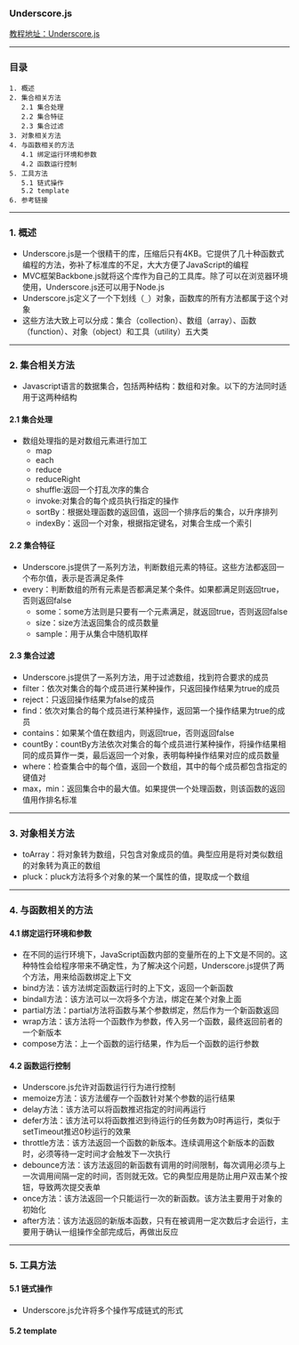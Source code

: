 ### Underscore.js
[教程地址：Underscore.js](http://javascript.ruanyifeng.com/library/underscore.html)

---
### 目录
```
1. 概述
2. 集合相关方法
   2.1 集合处理
   2.2 集合特征
   2.3 集合过滤
3. 对象相关方法
4. 与函数相关的方法
   4.1 绑定运行环境和参数
   4.2 函数运行控制
5. 工具方法
   5.1 链式操作
   5.2 template
6. 参考链接
```

---
### 1. 概述
- Underscore.js是一个很精干的库，压缩后只有4KB。它提供了几十种函数式编程的方法，弥补了标准库的不足，大大方便了JavaScript的编程
- MVC框架Backbone.js就将这个库作为自己的工具库。除了可以在浏览器环境使用，Underscore.js还可以用于Node.js
- Underscore.js定义了一个下划线（`_`）对象，函数库的所有方法都属于这个对象
- 这些方法大致上可以分成：集合（collection）、数组（array）、函数（function）、对象（object）和工具（utility）五大类

---
### 2. 集合相关方法
- Javascript语言的数据集合，包括两种结构：数组和对象。以下的方法同时适用于这两种结构

#### 2.1 集合处理
- 数组处理指的是对数组元素进行加工
  - map
  - each
  - reduce
  - reduceRight
  - shuffle:返回一个打乱次序的集合
  - invoke:对集合的每个成员执行指定的操作
  - sortBy：根据处理函数的返回值，返回一个排序后的集合，以升序排列
  - indexBy：返回一个对象，根据指定键名，对集合生成一个索引

#### 2.2 集合特征
- Underscore.js提供了一系列方法，判断数组元素的特征。这些方法都返回一个布尔值，表示是否满足条件
- every：判断数组的所有元素是否都满足某个条件。如果都满足则返回true，否则返回false
  - some：some方法则是只要有一个元素满足，就返回true，否则返回false
  - size：size方法返回集合的成员数量
  - sample：用于从集合中随机取样

#### 2.3 集合过滤
- Underscore.js提供了一系列方法，用于过滤数组，找到符合要求的成员
- filter：依次对集合的每个成员进行某种操作，只返回操作结果为true的成员
- reject：只返回操作结果为false的成员
- find：依次对集合的每个成员进行某种操作，返回第一个操作结果为true的成员
- contains：如果某个值在数组内，则返回true，否则返回false
- countBy：countBy方法依次对集合的每个成员进行某种操作，将操作结果相同的成员算作一类，最后返回一个对象，表明每种操作结果对应的成员数量
- where：检查集合中的每个值，返回一个数组，其中的每个成员都包含指定的键值对
- max，min：返回集合中的最大值。如果提供一个处理函数，则该函数的返回值用作排名标准

---
### 3. 对象相关方法
- toArray：将对象转为数组，只包含对象成员的值。典型应用是将对类似数组的对象转为真正的数组
- pluck：pluck方法将多个对象的某一个属性的值，提取成一个数组

---
### 4. 与函数相关的方法

#### 4.1 绑定运行环境和参数
- 在不同的运行环境下，JavaScript函数内部的变量所在的上下文是不同的。这种特性会给程序带来不确定性，为了解决这个问题，Underscore.js提供了两个方法，用来给函数绑定上下文
- bind方法：该方法绑定函数运行时的上下文，返回一个新函数
- bindall方法：该方法可以一次将多个方法，绑定在某个对象上面
- partial方法：partial方法将函数与某个参数绑定，然后作为一个新函数返回
- wrap方法：该方法将一个函数作为参数，传入另一个函数，最终返回前者的一个新版本
- compose方法：上一个函数的运行结果，作为后一个函数的运行参数

#### 4.2 函数运行控制
- Underscore.js允许对函数运行行为进行控制
- memoize方法：该方法缓存一个函数针对某个参数的运行结果
- delay方法：该方法可以将函数推迟指定的时间再运行
- defer方法：该方法可以将函数推迟到待运行的任务数为0时再运行，类似于setTimeout推迟0秒运行的效果
- throttle方法：该方法返回一个函数的新版本。连续调用这个新版本的函数时，必须等待一定时间才会触发下一次执行
- debounce方法：该方法返回的新函数有调用的时间限制，每次调用必须与上一次调用间隔一定的时间，否则就无效。它的典型应用是防止用户双击某个按钮，导致两次提交表单
- once方法：该方法返回一个只能运行一次的新函数。该方法主要用于对象的初始化
- after方法：该方法返回的新版本函数，只有在被调用一定次数后才会运行，主要用于确认一组操作全部完成后，再做出反应

---
### 5. 工具方法

#### 5.1 链式操作
- Underscore.js允许将多个操作写成链式的形式

#### 5.2 template
